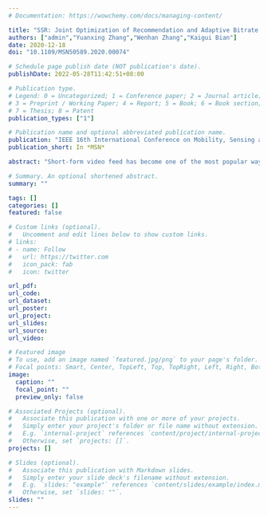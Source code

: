 ```yaml
---
# Documentation: https://wowchemy.com/docs/managing-content/

title: "SSR: Joint Optimization of Recommendation and Adaptive Bitrate Streaming for Short-form Video Feed"
authors: ["admin","Yuanxing Zhang","Wenhan Zhang","Kaigui Bian"]
date: 2020-12-18
doi: "10.1109/MSN50589.2020.00074"

# Schedule page publish date (NOT publication's date).
publishDate: 2022-05-28T11:42:51+08:00

# Publication type.
# Legend: 0 = Uncategorized; 1 = Conference paper; 2 = Journal article;
# 3 = Preprint / Working Paper; 4 = Report; 5 = Book; 6 = Book section;
# 7 = Thesis; 8 = Patent
publication_types: ["1"]

# Publication name and optional abbreviated publication name.
publication: "IEEE 16th International Conference on Mobility, Sensing and Networking"
publication_short: In *MSN*

abstract: "Short-form video feed has become one of the most popular ways for billions of users to interact with content, where users watch short-form videos of a few seconds one-by-one in a session. The common solution to improve the quality of experience (QoE) for short-form video feed is to treat it as a common sequential item recommendation problem and maximize its click-through rate prediction. However, the QoE of short-form video streaming under dynamic network conditions is jointly determined by both recommendation accuracy and streaming efficiency, and thus merely considering recommendation will lead to the degradation of the QoE of the streaming system for the audience. In this paper, we propose SSR, namely the short-form video streaming and recommendation system, which consists of a Transformer-based recommendation module and a reinforcement learning (RL) based bitrate adaptation streaming module. Specifically, we use Transformer to encode the session into a representation vector and recommend proper short-form videos based on the user's recent interest and the timeliness characteristics of short-form video contents. Then, the RL module combines the representation of session and other observations within the playback, and yields the appropriate bitrate allocation for the next short-form video to optimize a given QoE objective. Trace-driven emulations verify the efficiency of SSR compared to several state-of-the-art recommender systems and streaming strategies with at least 10%-15% QoE improvement under various QoE objectives."

# Summary. An optional shortened abstract.
summary: ""

tags: []
categories: []
featured: false

# Custom links (optional).
#   Uncomment and edit lines below to show custom links.
# links:
# - name: Follow
#   url: https://twitter.com
#   icon_pack: fab
#   icon: twitter

url_pdf:
url_code:
url_dataset:
url_poster:
url_project:
url_slides:
url_source:
url_video:

# Featured image
# To use, add an image named `featured.jpg/png` to your page's folder. 
# Focal points: Smart, Center, TopLeft, Top, TopRight, Left, Right, BottomLeft, Bottom, BottomRight.
image:
  caption: ""
  focal_point: ""
  preview_only: false

# Associated Projects (optional).
#   Associate this publication with one or more of your projects.
#   Simply enter your project's folder or file name without extension.
#   E.g. `internal-project` references `content/project/internal-project/index.md`.
#   Otherwise, set `projects: []`.
projects: []

# Slides (optional).
#   Associate this publication with Markdown slides.
#   Simply enter your slide deck's filename without extension.
#   E.g. `slides: "example"` references `content/slides/example/index.md`.
#   Otherwise, set `slides: ""`.
slides: ""
---
```

